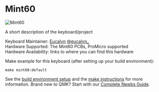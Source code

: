 # Mint60

![Mint60](https://i.imgur.com/suOE8HN.jpg)

A short description of the keyboard/project

Keyboard Maintainer: [Eucalyn](https://github.com/eucalyn)  [@eucalyn_](https://twitter.com/eucalyn_)  
Hardware Supported: The Mint60 PCBs, ProMicro supported  
Hardware Availability: links to where you can find this hardware

Make example for this keyboard (after setting up your build environment):

    make mint60:default

See the [build environment setup](https://docs.qmk.fm/#/getting_started_build_tools) and the [make instructions](https://docs.qmk.fm/#/getting_started_make_guide) for more information. Brand new to QMK? Start with our [Complete Newbs Guide](https://docs.qmk.fm/#/newbs).

